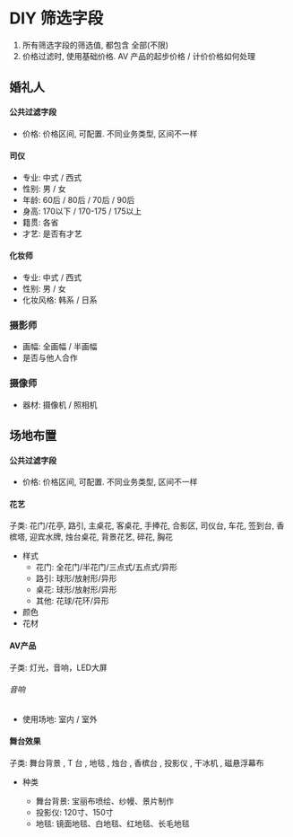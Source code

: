# DIY 筛选字段

1. 所有筛选字段的筛选值, 都包含 全部(不限)
2. 价格过滤时, 使用基础价格. AV 产品的起步价格 / 计价价格如何处理

## 婚礼人

#### 公共过滤字段

- 价格: 价格区间, 可配置. 不同业务类型, 区间不一样

#### 司仪

- 专业: 中式 / 西式
- 性别: 男 / 女
- 年龄: 60后 / 80后 / 70后 / 90后
- 身高: 170以下 / 170-175 / 175以上
- 籍贯: 各省
- 才艺: 是否有才艺

#### 化妆师

- 专业: 中式 / 西式
- 性别: 男 / 女
- 化妆风格: 韩系 / 日系

### 摄影师

- 画幅: 全画幅 / 半画幅
- 是否与他人合作

### 摄像师

- 器材: 摄像机 / 照相机

## 场地布置

#### 公共过滤字段

- 价格: 价格区间, 可配置. 不同业务类型, 区间不一样

#### 花艺

子类: 花门/花亭, 路引, 主桌花, 客桌花, 手捧花, 合影区, 司仪台, 车花, 签到台, 香槟塔, 迎宾水牌, 烛台桌花, 背景花艺, 碎花, 胸花

- 样式
    - 花门: 全花门/半花门/三点式/五点式/异形
    - 路引: 球形/放射形/异形
    - 桌花: 球形/放射形/异形
    - 其他: 花球/花环/异形
- 颜色
- 花材

#### AV产品

子类: 灯光，音响，LED大屏

###### 音响

- 使用场地: 室内 / 室外

#### 舞台效果

子类: 舞台背景 , T 台 , 地毯 , 烛台 , 香槟台 , 投影仪 , 干冰机 , 磁悬浮幕布

- 种类

    - 舞台背景: 宝丽布喷绘、纱幔、景片制作
    - 投影仪: 120寸、150寸
    - 地毯: 镜面地毯、白地毯、红地毯、长毛地毯
